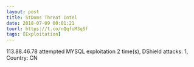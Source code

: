 ```yaml
---
layout: post
title: StDoms Threat Intel
date: 2018-07-09 00:01:21
tourl: https://t.co/nQqfuM3qSf
tags: [Exploitation]
---
```

113.88.46.78 attempted MYSQL exploitation 2 time(s), DShield attacks: 1, Country: CN